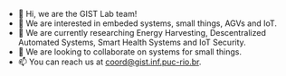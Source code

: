 - 👋 Hi, we are the GIST Lab team!
- 👀 We are interested in embeded systems, small things, AGVs and IoT.
- 🌱 We are currently researching Energy Harvesting, Descentralized Automated Systems, Smart Health Systems and IoT Security.
- 💞️ We are looking to collaborate on systems for small things.
- 📫 You can reach us at coord@gist.inf.puc-rio.br.

<!---
gistlabpuc/gistlabpuc is a ✨ special ✨ repository because its `README.md` (this file) appears on your GitHub profile.
You can click the Preview link to take a look at your changes.
--->

